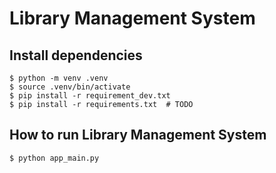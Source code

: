 # Library Management System

## Install dependencies

```
$ python -m venv .venv
$ source .venv/bin/activate
$ pip install -r requirement_dev.txt
$ pip install -r requirements.txt  # TODO
```

## How to run Library Management System

```
$ python app_main.py
```
